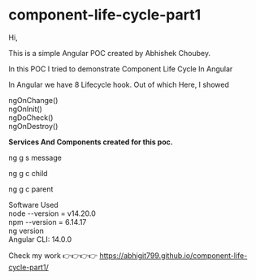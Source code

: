 # component-life-cycle-part1

Hi, <br/>

This is a simple Angular POC created by Abhishek Choubey. <br/>

In this POC I tried to demonstrate Component Life Cycle In Angular <br/>

In Angular we have 8 Lifecycle hook. Out of which  Here, I showed <br/>

ngOnChange() <br/>
ngOnInit() <br/>
ngDoCheck()  <br/>
ngOnDestroy() <br/>

<b> Services And Components created for this poc. </b> <br>

ng g s message <br/>

ng g c child  <br/>

ng g c parent  <br/>

Software Used <br/>
node --version = v14.20.0 <br/>
npm --version = 6.14.17 <br/>
ng version <br/>
Angular CLI: 14.0.0 <br/>

Check my work 👉👉👉👉 https://abhigit799.github.io/component-life-cycle-part1/

<br/>


